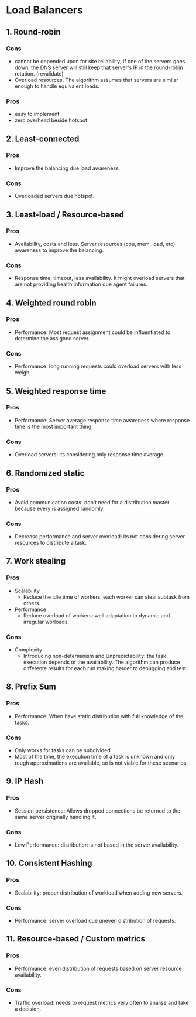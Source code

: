 # Load Balancers

## 1. Round-robin

### Cons

- cannot be depended upon for site reliability; if one of the servers goes down,
  the DNS server will still keep that server's IP in the round-robin rotation. (revalidate)
- Overload resources. The algorithm assumes that servers are similar enough to handle equivalent loads.

### Pros

- easy to implement
- zero overhead beside hotspot

## 2. Least-connected

### Pros

- Improve the balancing due load awareness.

### Cons

- Overloaded servers due hotspot.

## 3. Least-load / Resource-based

### Pros

- Availability, costs and less. Server resources (cpu, mem, load, etc) awareness to improve the balancing.

### Cons

- Response time, timeout, less availability. It might overload servers that are not providing health information due agent failures.

## 4. Weighted round robin

### Pros

- Performance: Most request assignment could be influentiated to determine the assigned server.

### Cons

- Performance: long running requests could overload servers with less weigh.

## 5. Weighted response time

### Pros

- Performance: Server average response time awareness where response time is the most important thing.

### Cons

- Overload servers: its considering only response time average.

## 6. Randomized static

### Pros

- Avoid communication costs: don't need for a distribution master because every is assigned randomly.

### Cons

- Decrease performance and server overload: its not considering server resources to distribute a task.


## 7. Work stealing

### Pros

- Scalability
  - Reduce the idle time of workers: each worker can steal subtask from others.
- Performance
    - Reduce overload of workers: well adaptation to dynamic and irregular worloads.

### Cons

- Complexity
  - Introducing non-determinism and Unpredictability: the task execution depends of the availability. The algorithm can produce differente results for each run making harder to debugging and test.


## 8. Prefix Sum

### Pros

- Performance: When have static distribution with full knowledge of the tasks.

### Cons

- Only works for tasks can be subdivided
- Most of the time, the execution time of a task is unknown and only rough approximations are available, so is not viable for these scenarios.


## 9. IP Hash

### Pros

- Session persistence: Allows dropped connections be returned to the same server originally handling it.

### Cons

- Low Performance: distribution is not based in the server availability.

## 10. Consistent Hashing

### Pros

- Scalability: proper distribution of workload when adding new servers.

### Cons

- Performance: server overload due uneven distribution of requests.

## 11. Resource-based / Custom metrics

### Pros

- Performance: even distribution of requests based on server resource availability.

### Cons

- Traffic overload: needs to request metrics very often to analise and take a decision.


